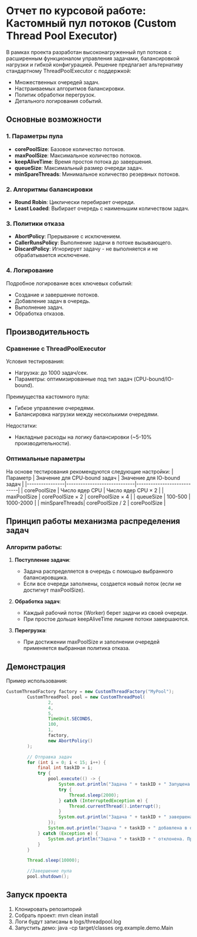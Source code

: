 # Отчет по курсовой работе: Кастомный пул потоков (Custom Thread Pool Executor)

В рамках проекта разработан высоконагруженный пул потоков с расширенным функционалом управления задачами, балансировкой нагрузки и гибкой конфигурацией. Решение предлагает альтернативу стандартному ThreadPoolExecutor с поддержкой:

- Множественных очередей задач.
- Настраиваемых алгоритмов балансировки.
- Политик обработки перегрузок.
- Детального логирования событий.

## Основные возможности

### 1. Параметры пула
- **corePoolSize**: Базовое количество потоков.
- **maxPoolSize**: Максимальное количество потоков.
- **keepAliveTime**: Время простоя потока до завершения.
- **queueSize**: Максимальный размер очереди задач.
- **minSpareThreads**: Минимальное количество резервных потоков.

### 2. Алгоритмы балансировки
- **Round Robin**: Циклически перебирает очереди.
- **Least Loaded**: Выбирает очередь с наименьшим количеством задач.

### 3. Политики отказа
- **AbortPolicy**: Прерывание с исключением.
- **CallerRunsPolicy**: Выполнение задачи в потоке вызывающего.
- **DiscardPolicy**: Игнорирует задачу - не выполняется и не обрабатывается исключение.

### 4. Логирование
Подробное логирование всех ключевых событий:
- Создание и завершение потоков.
- Добавление задач в очередь.
- Выполнение задач.
- Обработка отказов.

## Производительность

### Сравнение с ThreadPoolExecutor
Условия тестирования:

- Нагрузка: до 1000 задач/сек.
- Параметры: оптимизированные под тип задач (CPU-bound/IO-bound).

Преимущества кастомного пула:
- Гибкое управление очередями.
- Балансировка нагрузки между несколькими очередями.

Недостатки:
- Накладные расходы на логику балансировки (~5-10% производительности).

### Оптимальные параметры
На основе тестирования рекомендуются следующие настройки:
| Параметр       | Значение для CPU-bound задач | Значение для IO-bound задач |
|----------------|-----------------------------|----------------------------|
| corePoolSize   | Число ядер CPU              | Число ядер CPU × 2         |
| maxPoolSize    | corePoolSize × 2            | corePoolSize × 4           |
| queueSize      | 100-500                     | 1000-2000                  |
| minSpareThreads| corePoolSize / 2            | corePoolSize               |

## Принцип работы механизма распределения задач

### Алгоритм работы:
1. **Поступление задачи**:
    - Задача распределяется в очередь с помощью выбранного балансировщика.
    - Если все очереди заполнены, создается новый поток (если не достигнут maxPoolSize).

2. **Обработка задач**:
    - Каждый рабочий поток (Worker) берет задачи из своей очереди.
    - При простое дольше keepAliveTime лишние потоки завершаются.

3. **Перегрузка**:
    - При достижении maxPoolSize и заполнении очередей применяется выбранная политика отказа.

## Демонстрация

Пример использования:

```java
CustomThreadFactory factory = new CustomThreadFactory("MyPool");
        CustomThreadPool pool = new CustomThreadPool(
                2,
                4,
                5,
                TimeUnit.SECONDS,
                100,
                1,
                factory,
                new AbortPolicy()
        );

        // Отправка задач
        for (int i = 0; i < 15; i++) {
            final int taskID = i;
            try {
                pool.execute(() -> {
                    System.out.println("Задача " + taskID + " Запущена в потоке " + Thread.currentThread().getName());
                    try {
                        Thread.sleep(2000);
                    } catch (InterruptedException e) {
                        Thread.currentThread().interrupt();
                    }
                    System.out.println("Задача " + taskID + " завершена");
                });
                System.out.println("Задача " + taskID + " добавлена в очередь");
            } catch (Exception e) {
                System.out.println("Задача " + taskID + " отклонена. Причина: " + e.getMessage());
            }
        }

        Thread.sleep(10000);

        //Завершение пула
        pool.shutdown();
   ```

## Запуск проекта
1. Клонировать репозиторий
2. Собрать проект: mvn clean install
3. Логи будут записаны в logs/threadpool.log
4. Запустить демо: java -cp target/classes org.example.demo.Main


